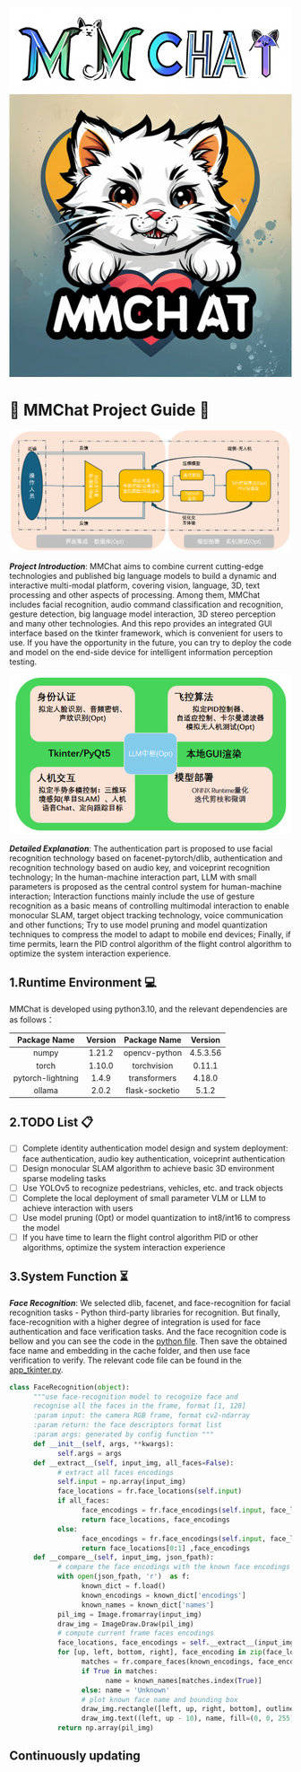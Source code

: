 <p align='center'>
<img src='assets/MMChat.jpg', alt='MMChat'>
<img src='assets/MMChat_logo.jpg', alt='MMChat'>
</p>

# :rocket: MMChat Project Guide :rocket:

<p align='center'>
<img src='assets/overview/system_architecture.jpg', alt='MMChat'>
</p>

___Project Introduction___: MMChat aims to combine current cutting-edge technologies and published big language models to build a dynamic and interactive multi-modal platform, covering vision, language, 3D, text processing and other aspects of processing. Among them, MMChat includes facial recognition, audio command classification and recognition, gesture detection, big language model interaction, 3D stereo perception and many other technologies. And this repo provides an integrated GUI interface based on the tkinter framework, which is convenient for users to use. If you have the opportunity in the future, you can try to deploy the code and model on the end-side device for intelligent information perception testing.

<p align='center'>
<img src='assets/overview/system_explanation.jpg', alt='MMChat'>
</p>

___Detailed Explanation___: The authentication part is proposed to use facial recognition technology based on facenet-pytorch/dlib, authentication and recognition technology based on audio key, and voiceprint recognition technology; In the human-machine interaction part, LLM with small parameters is proposed as the central control system for human-machine interaction; Interaction functions mainly include the use of gesture recognition as a basic means of controlling multimodal interaction to enable monocular SLAM, target object tracking technology, voice communication and other functions; Try to use model pruning and model quantization techniques to compress the model to adapt to mobile end devices; Finally, if time permits, learn the PID control algorithm of the flight control algorithm to optimize the system interaction experience.

## 1.Runtime Environment :computer:

MMChat is developed using python3.10, and the relevant dependencies are as follows：

| Package Name | Version | Package Name | Version |
| :---: | :---: | :---: | :---: |
| numpy | 1.21.2 | opencv-python | 4.5.3.56 |
| torch | 1.10.0 | torchvision | 0.11.1 |
| pytorch-lightning | 1.4.9 | transformers | 4.18.0 |
| ollama | 2.0.2 | flask-socketio | 5.1.2 |

## 2.TODO List :clipboard:

- [ ] Complete identity authentication model design and system deployment: face authentication, audio key authentication, voiceprint authentication  
- [ ] Design monocular SLAM algorithm to achieve basic 3D environment sparse modeling tasks
- [ ] Use YOLOv5 to recognize pedestrians, vehicles, etc. and track objects
- [ ] Complete the local deployment of small parameter VLM or LLM to achieve interaction with users
- [ ] Use model pruning (Opt) or model quantization to int8/int16 to compress the model
- [ ] If you have time to learn the flight control algorithm PID or other algorithms, optimize the system interaction experience

## 3.System Function :hourglass_flowing_sand:

___Face Recognition___: We selected dlib, facenet, and face-recognition for facial recognition tasks - Python third-party libraries for recognition. But finally, face-recognition with a higher degree of integration is used for face authentication and face verification tasks. And the face recognition code is bellow and you can see the code in the [python file](./models/face_cls_model.py). Then save the obtained face name and embedding in the cache folder, and then use face verification to verify. The relevant code file can be found in the [app_tkinter.py](app_tkinter.py).

```python
class FaceRecognition(object):
      """use face-recognition model to recognize face and
      recognise all the faces in the frame, format [1, 128]
      :param input: the camera RGB frame, format cv2-ndarray
      :param return: the face descriptors format list
      :param args: generated by config function """
      def __init__(self, args, **kwargs):
            self.args = args
      def __extract__(self, input_img, all_faces=False):
            # extract all faces encodings 
            self.input = np.array(input_img)
            face_locations = fr.face_locations(self.input)
            if all_faces: 
                  face_encodings = fr.face_encodings(self.input, face_locations)
                  return face_locations, face_encodings
            else: 
                  face_encodings = fr.face_encodings(self.input, face_locations[0:1])
                  return face_locations[0:1] ,face_encodings
      def __compare__(self, input_img, json_fpath):
            # compare the face encodings with the known face encodings
            with open(json_fpath, 'r')  as f:
                  known_dict = f.load()
                  known_encodings = known_dict['encodings']
                  known_names = known_dict['names']
            pil_img = Image.fromarray(input_img)
            draw_img = ImageDraw.Draw(pil_img)
            # compute current frame faces encodings
            face_locations, face_encodings = self.__extract__(input_img, all_faces=True)
            for [up, left, bottom, right], face_encoding in zip(face_locations, face_encodings):
                  matches = fr.compare_faces(known_encodings, face_encoding)
                  if True in matches:
                        name = known_names[matches.index(True)]
                  else: name = 'Unknown'
                  # plot known face name and bounding box
                  draw_img.rectangle([left, up, right, bottom], outline=(0, 0, 255))
                  draw_img.text((left, up - 10), name, fill=(0, 0, 255))
            return np.array(pil_img)
```

## Continuously updating
